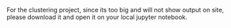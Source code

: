 For the clustering project, since its too big and will not show output on site, please download it and open it on your local jupyter notebook.
